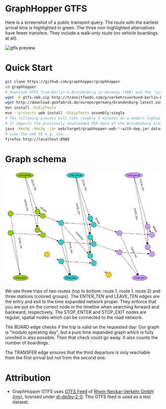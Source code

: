 # GraphHopper GTFS

Here is a screenshot of a public transport query. The route with the earliest arrival time is highlighted in green. The three 
non-highlighted alternatives have fewer transfers. They include a walk-only route (no vehicle boardings at all).

![gtfs preview](https://www.graphhopper.com/wp-content/uploads/2017/01/gtfs-preview.png)

# Quick Start

```bash
git clone https://github.com/graphhopper/graphhopper
cd graphhopper
# download GTFS from Berlin & Brandenburg in Germany (VBB) and the 'surrounding' OpenStreetMap data for the walk network
wget -O gtfs-vbb.zip http://transitfeeds.com/p/verkehrsverbund-berlin-brandenburg/213/latest/download
wget http://download.geofabrik.de/europe/germany/brandenburg-latest.osm.pbf
mvn install -DskipTests
mvn --projects web install -DskipTests assembly:single
# The following process will take roughly 5 minutes on a modern laptop when it is executed for the first time.
# It imports the previously downloaded OSM data of the Brandenburg area as well as the GTFS.
java -Xmx5g -Xms5g -jar web/target/graphhopper-web-*-with-dep.jar datareader.file=brandenburg-latest.osm.pbf gtfs.file=gtfs-vbb.zip jetty.port=8989 jetty.resourcebase=./web/src/main/webapp graph.flag_encoders=pt prepare.ch.weightings=no graph.location=./graph-cache
# view the web UI e.g. via: 
firefox http://localhost:8989
```

# Graph schema

![Graph schema](pt-model.png)

We see three trips of two routes (top to bottom: route 1, route 1, route 2) and three stations (colored groups).
The ENTER_TEN and LEAVE_TEN edges are the entry and exit to the time expanded network proper. They enforce that
you are put on the correct node in the timeline when searching forward and backward, respectively. The STOP_ENTER
and STOP_EXIT nodes are regular, spatial nodes which can be connected to the road network.

The BOARD edge checks if the trip is valid on the requested day: Our graph is "modulo operating day", but
a pure time expanded graph which is fully unrolled is also possible. Then that check could go away. It also
counts the number of boardings.

The TRANSFER edge ensures that the third departure is only reachable from the first arrival but not from the second one.

# Attribution

* GraphHopper GTFS uses [GTFS Feed](https://opendata.rnv-online.de/datensaetze/gtfs-general-transit-feed-specification/resource/rnv-gtfs) of [Rhein-Neckar-Verkehr GmbH (rnv)](http://www.rnv-online.de), licensed under [dl-de/by-2-0](https://www.govdata.de/dl-de/by-2-0). This GTFS feed is used as a test dataset.
